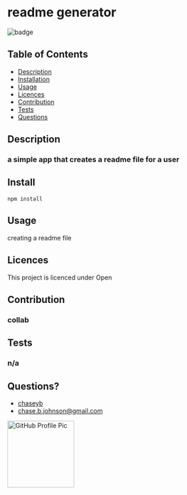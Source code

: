 
  # readme generator
  ![badge](https://img.shields.io/badge/License-Open-blue.svg)

  ## Table of Contents
  - [Description](#description)
  - [Installation](#install)
  - [Usage](#usage)
  - [Licences](#licences)
  - [Contribution](#contribution)
  - [Tests](#tests)
  - [Questions](#questions)
    
  ## Description
  ### a simple app that creates a readme file for a user

  ## Install
  ```
  npm install
  ```
          
  ## Usage
  creating a readme file
          
  ## Licences 
  This project is licenced under Open
          
  ## Contribution
  ### collab
            
  ##  Tests
  ### n/a

  ## Questions?
  * [chaseyb](https://github.com/chaseyb)
  * <chase.b.johnson@gmail.com>

  <img src="https://github.com/chaseyb.png" alt="GitHub Profile Pic" width="150" height="150">
  
    
